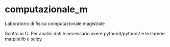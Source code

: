 computazionale_m
================

Laboratorio di fisica computazionale magistrale

Scritto in C.
Per analisi dati è necessario avere python3/python2 e le librerie matplotlib e scipy
